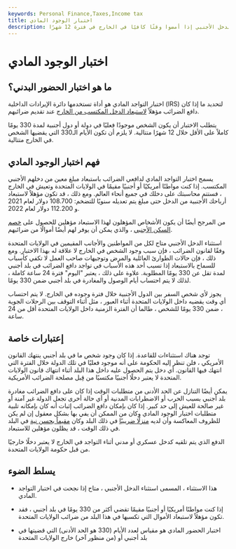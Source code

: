 ```yaml
---
keywords: Personal Finance,Taxes,Income tax
title: اختبار الوجود المادي
description: يسمح اختبار الوجود المادي لدافعي الضرائب بالمطالبة باستبعاد الدخل الأجنبي إذا أمضوا وقتًا كافيًا في الخارج في فترة 12 شهرًا.
---
```


# اختبار الوجود المادي
## ما هو اختبار الحضور البدني؟

اختبار التواجد المادي هو أداة تستخدمها دائرة الإيرادات الداخلية (IRS) لتحديد ما إذا كان دافع الضرائب مؤهلاً [لاستبعاد الدخل المكتسب من الخارج](/foreign-earned-income-exclusion) عند تقديم ضرائبهم.

يتطلب الاختبار أن يكون الشخص موجودًا فعليًا في دولة أو دول أجنبية لمدة 330 يومًا كاملاً على الأقل خلال 12 شهرًا متتالية. لا يلزم أن تكون الأيام الـ330 التي يقضيها الشخص في الخارج متتالية.

## فهم اختبار الوجود المادي

يسمح اختبار التواجد المادي لدافعي الضرائب باستبعاد مبلغ معين من دخلهم الأجنبي المكتسب. إذا كنت مواطنًا أمريكيًا أو أجنبيًا مقيمًا في الولايات المتحدة وتعيش في الخارج ، فستتم محاسبتك على دخلك في جميع أنحاء العالم. ومع ذلك ، قد تكون مؤهلاً لاستبعاد أرباحك الأجنبية من الدخل حتى مبلغ يتم تعديله سنويًا للتضخم: 108.700 دولار لعام 2021 و 112.200 دولار لعام 2022.

من المرجح أيضًا أن يكون الأشخاص المؤهلون لهذا الاستبعاد مؤهلين للحصول على [خصم السكن الأجنبي](/foreign-housing-exclusion-deduction) ، والذي يمكن أن يوفر لهم أيضًا أموالًا من ضرائبهم.

استثناء الدخل الأجنبي متاح لكل من المواطنين والأجانب المقيمين في الولايات المتحدة وفقًا لقانون الضرائب ، فإن سبب وجود الشخص في الخارج لا علاقة له بهذا الاختبار. ومع ذلك ، فإن حالات الطوارئ العائلية والمرض وتوجيهات صاحب العمل لا تكفي كأسباب للسماح بالاستبعاد إذا تسبب أحد هذه الأسباب في تواجد دافع الضرائب في بلد أجنبي لمدة تقل عن 330 يومًا المطلوبة. علاوة على ذلك ، يعتبر "اليوم" فترة 24 ساعة كاملة ، لذلك لا يتم احتساب أيام الوصول والمغادرة في بلد أجنبي ضمن 330 يومًا.

يجوز لأي شخص السفر بين الدول الأجنبية خلال فترة وجوده في الخارج. لا يتم احتساب أي وقت يقضيه داخل الولايات المتحدة أثناء العبور ، مثل أثناء التوقف بين الرحلات الجوية ، ضمن 330 يومًا للشخص ، طالما أن الفترة الزمنية داخل الولايات المتحدة أقل من 24 ساعة.

## إعتبارات خاصة

توجد هناك استثناءات للقاعدة. إذا كان وجود شخص ما في بلد أجنبي ينتهك القانون الأمريكي ، فلن تنظر إليه الحكومة على أنه موجود فعليًا في تلك الدولة خلال الفترة التي انتهك فيها القانون. أي دخل يتم الحصول عليه داخل هذا البلد أثناء انتهاك قانون الولايات المتحدة لا يعتبر دخلًا أجنبيًا مكتسبًا من قِبل مصلحة الضرائب الأمريكية.

يمكن أيضًا التنازل عن الحد الأدنى من متطلبات الوقت إذا كان على دافع الضرائب مغادرة بلد أجنبي بسبب الحرب أو الاضطرابات المدنية أو أي حالة أخرى تجعل الدولة غير آمنة أو غير صالحة للعيش إلى حد كبير. إذا كان بإمكان دافع الضرائب إثبات أنه كان بإمكانه تلبية متطلبات اختبار الوجود المادي وكان من الممكن أن يفي بها بشكل معقول إن لم يكن للظروف المعاكسة وأن لديه [منزلًا ضريبيًا](/taxhome) في ذلك البلد وكان [مقيماً بحسن نية](/bona-fide-foreign-resident) في البلد في ذلك الوقت ، قد يظلون مؤهلين للاستبعاد.

الدفع الذي يتم تلقيه كدخل عسكري أو مدني أثناء التواجد في الخارج لا يعتبر دخلًا خارجيًا من قبل حكومة الولايات المتحدة.

## يسلط الضوء

- هذا الاستثناء ، المسمى استثناء الدخل الأجنبي ، متاح إذا نجحت في اختبار التواجد المادي.

- إذا كنت مواطنًا أمريكيًا أو أجنبيًا مقيمًا تقضي أكثر من 330 يومًا في بلد أجنبي ، فقد تكون مؤهلاً لاستبعاد الأموال التي تكسبها في هذا البلد من ضرائب الولايات المتحدة.

- اختبار الحضور المادي هو مقياس لعدد الأيام (330 هو الحد الأدنى) التي قضيتها في بلد أجنبي أو (من منظور آخر) خارج الولايات المتحدة

